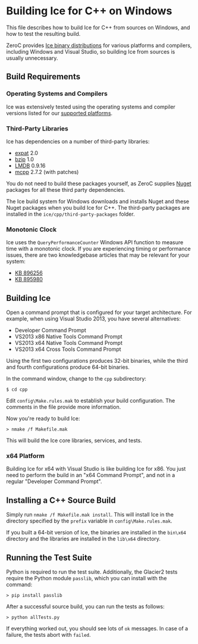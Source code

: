 # Building Ice for C++ on Windows

This file describes how to build Ice for C++ from sources on Windows, and how
to test the resulting build.

ZeroC provides [Ice binary distributions][1] for various platforms and compilers,
including Windows and Visual Studio, so building Ice from sources is usually
unnecessary.

## Build Requirements

### Operating Systems and Compilers

Ice was extensively tested using the operating systems and compiler versions
listed for our [supported platforms][2].

### Third-Party Libraries

Ice has dependencies on a number of third-party libraries:

 - [expat][3] 2.0
 - [bzip][4] 1.0
 - [LMDB][5] 0.9.16
 - [mcpp][6] 2.7.2 (with patches)

You do not need to build these packages yourself, as ZeroC supplies
[Nuget][7] packages for all these third party dependencies.

The Ice build system for Windows downloads and installs Nuget and these
Nuget packages when you build Ice for C++. The third-party packages
are installed in the ``ice/cpp/third-party-packages`` folder.

### Monotonic Clock

Ice uses the `QueryPerformanceCounter` Windows API function to measure time with
a monotonic clock. If you are experiencing timing or performance issues, there
are two knowledgebase articles that may be relevant for your system:

 - [KB 896256](http://support.microsoft.com/?id=896256)
 - [KB 895980](http://support.microsoft.com/?id=895980)

## Building Ice

Open a command prompt that is configured for your target architecture. For
example, when using Visual Studio 2013, you have several alternatives:

- Developer Command Prompt
- VS2013 x86 Native Tools Command Prompt
- VS2013 x64 Native Tools Command Prompt
- VS2013 x64 Cross Tools Command Prompt

Using the first two configurations produces 32-bit binaries, while the third and
fourth configurations produce 64-bit binaries.

In the command window, change to the `cpp` subdirectory:

    $ cd cpp

Edit `config\Make.rules.mak` to establish your build configuration. The comments
in the file provide more information.

Now you're ready to build Ice:

    > nmake /f Makefile.mak

This will build the Ice core libraries, services, and tests.

### x64 Platform

Building Ice for x64 with Visual Studio is like building Ice for x86. You just need to
perform the build in an "x64 Command Prompt", and not in a regular "Developer Command Prompt".

## Installing a C++ Source Build

Simply run `nmake /f Makefile.mak install`. This will install Ice in the
directory specified by the `prefix` variable in `config\Make.rules.mak`.

If you built a 64-bit version of Ice, the binaries are installed in the
`bin\x64` directory and the libraries are installed in the `lib\x64` directory.

## Running the Test Suite

Python is required to run the test suite. Additionally, the Glacier2 tests
require the Python module `passlib`, which you can install with the command:

    > pip install passlib

After a successful source build, you can run the tests as follows:

    > python allTests.py

If everything worked out, you should see lots of `ok` messages. In case of a
failure, the tests abort with `failed`.

[1]: https://zeroc.com/download.html
[2]: https://doc.zeroc.com/display/Ice36/Supported+Platforms+for+Ice+3.6.1
[3]: http://expat.sourceforge.net
[4]: http://bzip.org
[5]: http://symas.com/mdb/
[6]: https://github.com/zeroc-ice/mcpp
[7]: https://www.nuget.org

